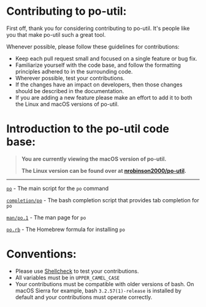 # Contributing to po-util:

First off, thank you for considering contributing to po-util. It's people like you that make po-util such a great tool.

Whenever possible, please follow these guidelines for contributions:

- Keep each pull request small and focused on a single feature or bug fix.
- Familiarize yourself with the code base, and follow the formatting principles adhered to in the surrounding code.
- Wherever possible, test your contributions.
- If the changes have an impact on developers, then those changes should be described in the documentation.
- If you are adding a new feature please make an effort to add it to both the Linux and macOS versions of po-util.

# Introduction to the po-util code base:

>**You are currently viewing the macOS version of po-util.**
>
>**The Linux version can be found over at [nrobinson2000/po-util](https://github.com/nrobinson2000/po-util).**

--------

[`po`](https://github.com/nrobinson2000/homebrew-po/blob/master/po) - The main script for the `po` command

[`completion/po`](https://github.com/nrobinson2000/homebrew-po/blob/master/completion/po) - The bash completion script that provides tab completion for `po`

[`man/po.1`](https://github.com/nrobinson2000/homebrew-po/blob/master/man/po.1) - The man page for `po`

[`po.rb`](https://github.com/nrobinson2000/homebrew-po/blob/master/po.rb) - The Homebrew formula for installing `po`

# Conventions:

- Please use [Shellcheck](https://www.shellcheck.net/) to test your contributions.
- All variables must be in `UPPER_CAMEL_CASE`
- Your contributions must be compatible with older versions of bash. On macOS Sierra for example, bash `3.2.57(1)-release` is installed by default and your contributions must operate correctly.
